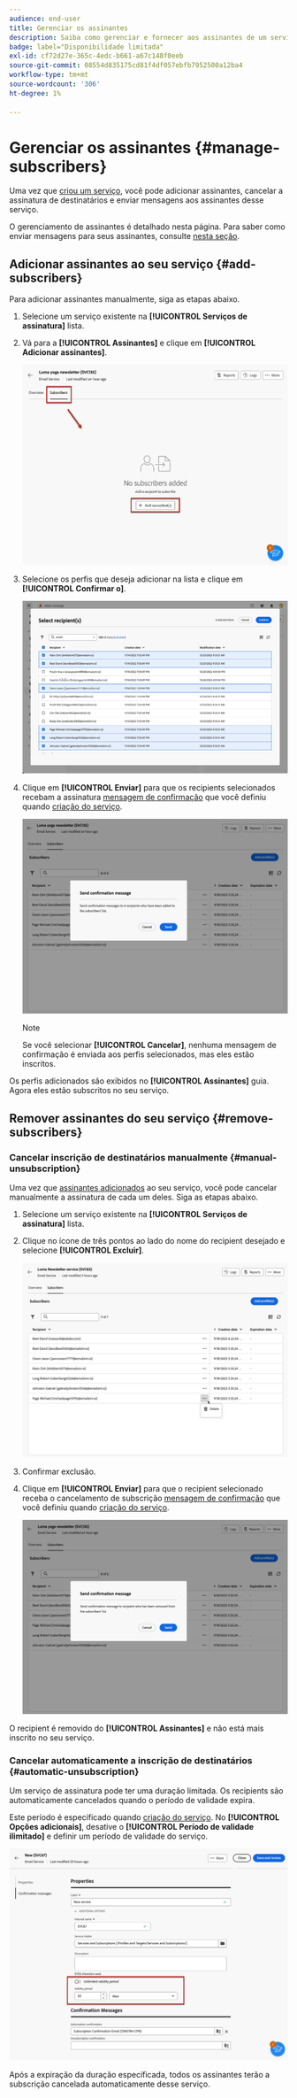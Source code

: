 ```yaml
---
audience: end-user
title: Gerenciar os assinantes
description: Saiba como gerenciar e fornecer aos assinantes de um serviço no Adobe Campaign Web
badge: label="Disponibilidade limitada"
exl-id: cf72d27e-365c-4edc-b661-a67c148f0eeb
source-git-commit: 08554d835175cd81f4df057ebfb7952500a12ba4
workflow-type: tm+mt
source-wordcount: '306'
ht-degree: 1%

---
```


# Gerenciar os assinantes {#manage-subscribers}

Uma vez que [criou um serviço](manage-services.md#create-service), você pode adicionar assinantes, cancelar a assinatura de destinatários e enviar mensagens aos assinantes desse serviço.

O gerenciamento de assinantes é detalhado nesta página. Para saber como enviar mensagens para seus assinantes, consulte [nesta seção](../msg/send-to-subscribers.md).

## Adicionar assinantes ao seu serviço {#add-subscribers}

Para adicionar assinantes manualmente, siga as etapas abaixo.

1. Selecione um serviço existente na **[!UICONTROL Serviços de assinatura]** lista.

1. Vá para a **[!UICONTROL Assinantes]** e clique em **[!UICONTROL Adicionar assinantes]**.

   ![](assets/service-subscribers-tab.png)

1. Selecione os perfis que deseja adicionar na lista e clique em **[!UICONTROL Confirmar o]**.

   ![](assets/service-subscribers-select-profiles.png)

1. Clique em **[!UICONTROL Enviar]**<!--if you click cancel, does it mean that no message is sent but recipients are still subscribed, or they are not subscribed? it's 2 different actions in the console)--> para que os recipients selecionados recebam a assinatura [mensagem de confirmação](manage-services.md#create-confirmation-message) que você definiu quando [criação do serviço](manage-services.md#create-service).

   ![](assets/service-subscribers-confirmation-msg.png)

   >[!NOTE]
   >
   >Se você selecionar **[!UICONTROL Cancelar]**, nenhuma mensagem de confirmação é enviada aos perfis selecionados, mas eles estão inscritos.

Os perfis adicionados são exibidos no **[!UICONTROL Assinantes]** guia. Agora eles estão subscritos no seu serviço.

## Remover assinantes do seu serviço {#remove-subscribers}

### Cancelar inscrição de destinatários manualmente {#manual-unsubscription}

Uma vez que [assinantes adicionados](#add-subscribers) ao seu serviço, você pode cancelar manualmente a assinatura de cada um deles. Siga as etapas abaixo.

1. Selecione um serviço existente na **[!UICONTROL Serviços de assinatura]** lista.

1. Clique no ícone de três pontos ao lado do nome do recipient desejado e selecione **[!UICONTROL Excluir]**.

   ![](assets/service-subscribers-delete.png)

1. Confirmar exclusão.

1. Clique em **[!UICONTROL Enviar]** para que o recipient selecionado receba o cancelamento de subscrição [mensagem de confirmação](manage-services.md#create-confirmation-message) que você definiu quando [criação do serviço](manage-services.md#create-service).

   ![](assets/service-subscribers-delete-confirmation.png)

O recipient é removido do **[!UICONTROL Assinantes]** e não está mais inscrito no seu serviço.

### Cancelar automaticamente a inscrição de destinatários {#automatic-unsubscription}

Um serviço de assinatura pode ter uma duração limitada. Os recipients são automaticamente cancelados quando o período de validade expira.

Este período é especificado quando [criação do serviço](manage-services.md#create-service). No **[!UICONTROL Opções adicionais]**, desative o **[!UICONTROL Período de validade ilimitado]** e definir um período de validade do serviço.

![](assets/service-create-validity-period.png)

Após a expiração da duração especificada, todos os assinantes terão a subscrição cancelada automaticamente desse serviço.
